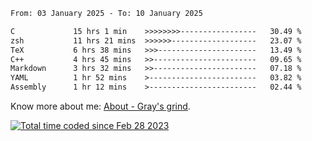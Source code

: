 <!--START_SECTION:waka-->

```txt
From: 03 January 2025 - To: 10 January 2025

C             15 hrs 1 min    >>>>>>>>-----------------   30.49 %
zsh           11 hrs 21 mins  >>>>>>-------------------   23.07 %
TeX           6 hrs 38 mins   >>>----------------------   13.49 %
C++           4 hrs 45 mins   >>-----------------------   09.65 %
Markdown      3 hrs 32 mins   >>-----------------------   07.18 %
YAML          1 hr 52 mins    >------------------------   03.82 %
Assembly      1 hr 12 mins    >------------------------   02.44 %
```

<!--END_SECTION:waka-->

<!-- [![grayxu's github stats](https://github-readme-stats.vercel.app/api?username=grayxu&count_private=true&show_icons=true)](https://github.com/grayxu) -->

Know more about me: [About - Gray's grind](https://www.grayxu.cn/).
<p align="left">
  <a href="https://wakatime.com/@c69eb31e-43a1-463f-8968-c3449e386f57"><img src="https://wakatime.com/badge/user/c69eb31e-43a1-463f-8968-c3449e386f57.svg" title="Total time coded since Feb 28 2023" /></a>
</p>

